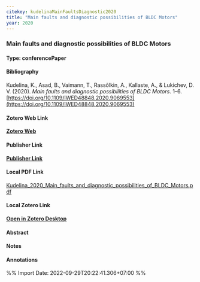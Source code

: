 ```yaml
---
citekey: kudelinaMainFaultsDiagnostic2020  
title: "Main faults and diagnostic possibilities of BLDC Motors"
year: 2020
---
```


### Main faults and diagnostic possibilities of BLDC Motors  

#### Type: conferencePaper

#### Bibliography
  
Kudelina, K., Asad, B., Vaimann, T., Rassõlkin, A., Kallaste, A., & Lukichev, D. V. (2020). _Main faults and diagnostic possibilities of BLDC Motors_. 1–6. [https://doi.org/10.1109/IWED48848.2020.9069553](https://doi.org/10.1109/IWED48848.2020.9069553)  
  

#### Zotero Web Link
[**Zotero Web**](http://zotero.org/users/242940/items/XNHXF5PY)  

#### Publisher Link
[**Publisher Link**]()  

#### Local PDF Link
[Kudelina_2020_Main_faults_and_diagnostic_possibilities_of_BLDC_Motors.pdf](file:///C:/Users/User/Zotero/storage/EGDLGJGY/Kudelina_2020_Main_faults_and_diagnostic_possibilities_of_BLDC_Motors.pdf)  

#### Local Zotero Link
[**Open in Zotero Desktop**](zotero://select/library/items/XNHXF5PY)  

#### Abstract


#### Notes


#### Annotations


%% Import Date: 2022-09-29T20:22:41.306+07:00 %%
